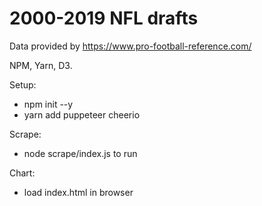 # 2000-2019 NFL drafts

Data provided by https://www.pro-football-reference.com/

NPM, Yarn, D3.

Setup:
- npm init --y
- yarn add puppeteer cheerio

Scrape:
- node scrape/index.js to run

Chart:
- load index.html in browser